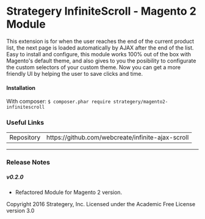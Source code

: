 Strategery InfiniteScroll - Magento 2 Module
=====================
This extension is for when the user reaches the end of the current product list, the next page is loaded automatically by AJAX after the end of the list. Easy to install and configure, this module works 100% out of the box with Magento's default theme, and also gives to you the posibility to configurate the custom selectors of your custom theme. Now you can get a more friendly UI by helping the user to save clicks and time.

#### Installation

With composer:
    `$ composer.phar require strategery/magento2-infinitescroll`

### Useful Links
<table>
<tr>
  <td>Repository</td><td>https://github.com/webcreate/infinite-ajax-scroll</td>
</tr>
</table>

------------------
### Release Notes
##### v0.2.0
- Refactored Module for Magento 2 version.


Copyright 2016 Strategery, Inc. Licensed under the Academic Free License version 3.0
